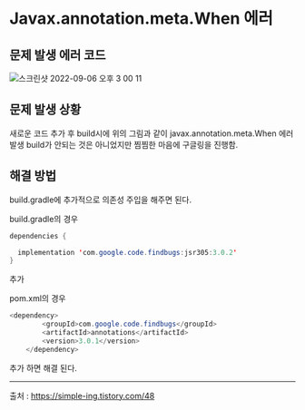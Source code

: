 # Javax.annotation.meta.When 에러

## 문제 발생 에러 코드
![스크린샷 2022-09-06 오후 3 00 11](https://user-images.githubusercontent.com/110332047/188582666-ead36872-d913-4010-9176-062ac3eb1bd8.png)

## 문제 발생 상황 
새로운 코드 추가 후 build시에 위의 그림과 같이 javax.annotation.meta.When 에러 발생 
build가 안되는 것은 아니었지만 찜찜한 마음에 구글링을 진행함. 

## 해결 방법 
build.gradle에 추가적으로 의존성 주입을 해주면 된다.   

build.gradle의 경우 
```java
dependencies {

  implementation 'com.google.code.findbugs:jsr305:3.0.2' 
}
```
추가    

pom.xml의 경우 

```java
<dependency>
        <groupId>com.google.code.findbugs</groupId>
        <artifactId>annotations</artifactId>
        <version>3.0.1</version>
    </dependency>
```
추가 하면 해결 된다. 
___
출처 : https://simple-ing.tistory.com/48
